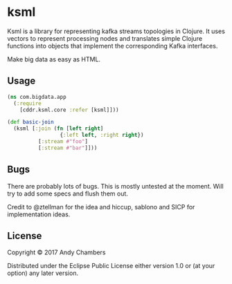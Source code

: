 # ksml

Ksml is a library for representing kafka streams topologies in Clojure. It uses
vectors to represent processing nodes and translates simple Clojure functions
into objects that implement the corresponding Kafka interfaces.

Make big data as easy as HTML.

## Usage

```clojure
(ns com.bigdata.app
  (:require
    [cddr.ksml.core :refer [ksml]]))

(def basic-join
  (ksml [:join (fn [left right]
                 {:left left, :right right})
          [:stream #"foo"]
          [:stream #"bar"]]))
```          

## Bugs

There are probably lots of bugs. This is mostly untested at the moment. Will try
to add some specs and flush them out.

Credit to @ztellman for the idea and hiccup, sablono and SICP for implementation
ideas.

## License

Copyright © 2017 Andy Chambers

Distributed under the Eclipse Public License either version 1.0 or (at
your option) any later version.
